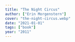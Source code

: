 ```yaml
---
title: "The Night Circus"
author: ["Erin Morgenstern"]
cover: "the-night-circus.webp"
date: "2021-01-01"
tags: ["book"]
year: "2011"
---
```

